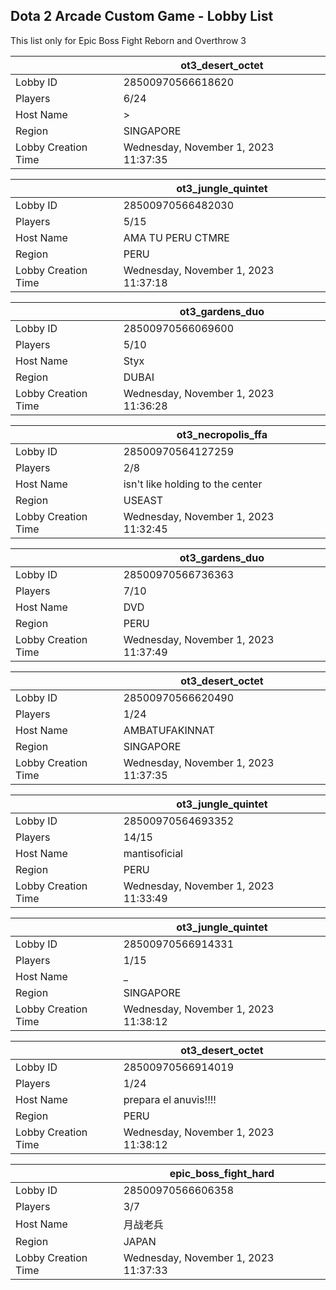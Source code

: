 ## Dota 2 Arcade Custom Game - Lobby List

This list only for Epic Boss Fight Reborn and Overthrow 3

|  | ot3_desert_octet |
| ------ | ------ |
| Lobby ID | 28500970566618620 |
| Players | 6/24 |
| Host Name | > |
| Region | SINGAPORE |
| Lobby Creation Time | Wednesday, November 1, 2023 11:37:35 |


|  | ot3_jungle_quintet |
| ------ | ------ |
| Lobby ID | 28500970566482030 |
| Players | 5/15 |
| Host Name | AMA TU PERU CTMRE |
| Region | PERU |
| Lobby Creation Time | Wednesday, November 1, 2023 11:37:18 |


|  | ot3_gardens_duo |
| ------ | ------ |
| Lobby ID | 28500970566069600 |
| Players | 5/10 |
| Host Name | Styx |
| Region | DUBAI |
| Lobby Creation Time | Wednesday, November 1, 2023 11:36:28 |


|  | ot3_necropolis_ffa |
| ------ | ------ |
| Lobby ID | 28500970564127259 |
| Players | 2/8 |
| Host Name | isn't like holding to the center |
| Region | USEAST |
| Lobby Creation Time | Wednesday, November 1, 2023 11:32:45 |


|  | ot3_gardens_duo |
| ------ | ------ |
| Lobby ID | 28500970566736363 |
| Players | 7/10 |
| Host Name | DVD |
| Region | PERU |
| Lobby Creation Time | Wednesday, November 1, 2023 11:37:49 |


|  | ot3_desert_octet |
| ------ | ------ |
| Lobby ID | 28500970566620490 |
| Players | 1/24 |
| Host Name | AMBATUFAKINNAT |
| Region | SINGAPORE |
| Lobby Creation Time | Wednesday, November 1, 2023 11:37:35 |


|  | ot3_jungle_quintet |
| ------ | ------ |
| Lobby ID | 28500970564693352 |
| Players | 14/15 |
| Host Name | mantisoficial |
| Region | PERU |
| Lobby Creation Time | Wednesday, November 1, 2023 11:33:49 |


|  | ot3_jungle_quintet |
| ------ | ------ |
| Lobby ID | 28500970566914331 |
| Players | 1/15 |
| Host Name | _ |
| Region | SINGAPORE |
| Lobby Creation Time | Wednesday, November 1, 2023 11:38:12 |


|  | ot3_desert_octet |
| ------ | ------ |
| Lobby ID | 28500970566914019 |
| Players | 1/24 |
| Host Name | prepara el anuvis!!!! |
| Region | PERU |
| Lobby Creation Time | Wednesday, November 1, 2023 11:38:12 |


|  | epic_boss_fight_hard |
| ------ | ------ |
| Lobby ID | 28500970566606358 |
| Players | 3/7 |
| Host Name | 月战老兵 |
| Region | JAPAN |
| Lobby Creation Time | Wednesday, November 1, 2023 11:37:33 |


